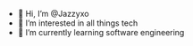 - 👋 Hi, I’m @Jazzyxo
- 👀 I’m interested in all things tech
- 🌱 I’m currently learning software engineering


<!---
Jazzyxo/Jazzyxo is a ✨ special ✨ repository because its `README.md` (this file) appears on your GitHub profile.
You can click the Preview link to take a look at your changes.
--->
